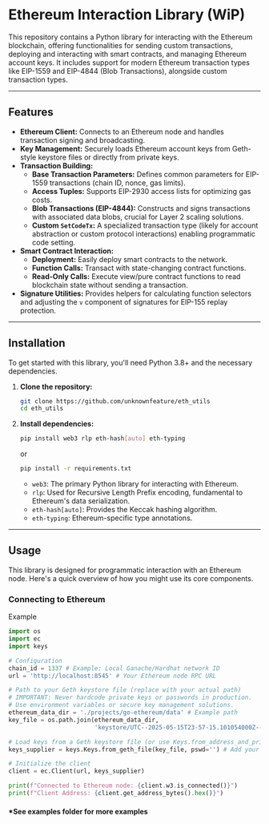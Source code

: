 # Ethereum Interaction Library (WiP)

This repository contains a Python library for interacting with the Ethereum blockchain, offering functionalities for sending custom transactions, deploying and interacting with smart contracts, and managing Ethereum account keys. It includes support for modern Ethereum transaction types like EIP-1559 and EIP-4844 (Blob Transactions), alongside custom transaction types.

---

## Features

* **Ethereum Client:** Connects to an Ethereum node and handles transaction signing and broadcasting.
* **Key Management:** Securely loads Ethereum account keys from Geth-style keystore files or directly from private keys.
* **Transaction Building:**
    * **Base Transaction Parameters:** Defines common parameters for EIP-1559 transactions (chain ID, nonce, gas limits).
    * **Access Tuples:** Supports EIP-2930 access lists for optimizing gas costs.
    * **Blob Transactions (EIP-4844):** Constructs and signs transactions with associated data blobs, crucial for Layer 2 scaling solutions.
    * **Custom `SetCodeTx`:** A specialized transaction type (likely for account abstraction or custom protocol interactions) enabling programmatic code setting.
* **Smart Contract Interaction:**
    * **Deployment:** Easily deploy smart contracts to the network.
    * **Function Calls:** Transact with state-changing contract functions.
    * **Read-Only Calls:** Execute view/pure contract functions to read blockchain state without sending a transaction.
* **Signature Utilities:** Provides helpers for calculating function selectors and adjusting the `v` component of signatures for EIP-155 replay protection.

---

## Installation

To get started with this library, you'll need Python 3.8+ and the necessary dependencies.

1.  **Clone the repository:**

    ```bash
    git clone https://github.com/unknownfeature/eth_utils
    cd eth_utils
    ```

2.  **Install dependencies:**

    ```bash
    pip install web3 rlp eth-hash[auto] eth-typing
    ```
    or
    ```bash
    pip install -r requirements.txt
    ```
    * `web3`: The primary Python library for interacting with Ethereum.
    * `rlp`: Used for Recursive Length Prefix encoding, fundamental to Ethereum's data serialization.
    * `eth-hash[auto]`: Provides the Keccak hashing algorithm.
    * `eth-typing`: Ethereum-specific type annotations.

---

## Usage

This library is designed for programmatic interaction with an Ethereum node. Here's a quick overview of how you might use its core components.

### Connecting to Ethereum

Example

```python
import os
import ec 
import keys

# Configuration
chain_id = 1337 # Example: Local Ganache/Hardhat network ID
url = 'http://localhost:8545' # Your Ethereum node RPC URL

# Path to your Geth keystore file (replace with your actual path)
# IMPORTANT: Never hardcode private keys or passwords in production.
# Use environment variables or secure key management solutions.
ethereum_data_dir = './projects/go-ethereum/data' # Example path
key_file = os.path.join(ethereum_data_dir,
                        'keystore/UTC--2025-05-15T23-57-15.101054000Z--13226a7e8843bf69e16cd0129ca421e92e86f083') #example key name

# Load keys from a Geth keystore file (or use Keys.from_address_and_private_key)
keys_supplier = keys.Keys.from_geth_file(key_file, pswd='') # Add your password if necessary

# Initialize the client
client = ec.Client(url, keys_supplier)

print(f"Connected to Ethereum node: {client.w3.is_connected()}")
print(f"Client Address: {client.get_address_bytes().hex()}")
```
#### *See examples folder for more examples
